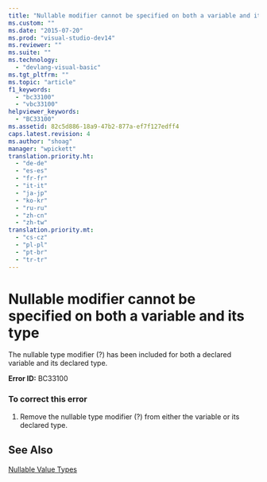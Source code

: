 ```yaml
---
title: "Nullable modifier cannot be specified on both a variable and its type"
ms.custom: ""
ms.date: "2015-07-20"
ms.prod: "visual-studio-dev14"
ms.reviewer: ""
ms.suite: ""
ms.technology: 
  - "devlang-visual-basic"
ms.tgt_pltfrm: ""
ms.topic: "article"
f1_keywords: 
  - "bc33100"
  - "vbc33100"
helpviewer_keywords: 
  - "BC33100"
ms.assetid: 82c5d886-18a9-47b2-877a-ef7f127edff4
caps.latest.revision: 4
ms.author: "shoag"
manager: "wpickett"
translation.priority.ht: 
  - "de-de"
  - "es-es"
  - "fr-fr"
  - "it-it"
  - "ja-jp"
  - "ko-kr"
  - "ru-ru"
  - "zh-cn"
  - "zh-tw"
translation.priority.mt: 
  - "cs-cz"
  - "pl-pl"
  - "pt-br"
  - "tr-tr"
---
```

# Nullable modifier cannot be specified on both a variable and its type
The nullable type modifier (?) has been included for both a declared variable and its declared type.  
  
 **Error ID:** BC33100  
  
### To correct this error  
  
1.  Remove the nullable type modifier (?) from either the variable or its declared type.  
  
## See Also  
 [Nullable Value Types](../Topic/Nullable%20Value%20Types%20\(Visual%20Basic\).md)